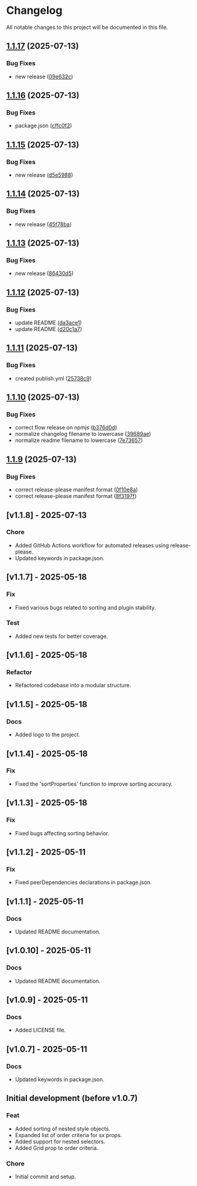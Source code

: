 # Changelog

All notable changes to this project will be documented in this file.

## [1.1.17](https://github.com/sytnikovzp/eslint-plugin-mui-sx-order/compare/v1.1.16...v1.1.17) (2025-07-13)


### Bug Fixes

* new release ([09e632c](https://github.com/sytnikovzp/eslint-plugin-mui-sx-order/commit/09e632c773584e7298b945f10c03e935b286f58e))

## [1.1.16](https://github.com/sytnikovzp/eslint-plugin-mui-sx-order/compare/v1.1.15...v1.1.16) (2025-07-13)


### Bug Fixes

* package.json ([cffc0f2](https://github.com/sytnikovzp/eslint-plugin-mui-sx-order/commit/cffc0f20fd9fcb7be1e8fee336dfae28466f0cfd))

## [1.1.15](https://github.com/sytnikovzp/eslint-plugin-mui-sx-order/compare/v1.1.14...v1.1.15) (2025-07-13)


### Bug Fixes

* new release ([d5e5988](https://github.com/sytnikovzp/eslint-plugin-mui-sx-order/commit/d5e59888b933253bb18f04cf98f548cb9ce78118))

## [1.1.14](https://github.com/sytnikovzp/eslint-plugin-mui-sx-order/compare/v1.1.13...v1.1.14) (2025-07-13)


### Bug Fixes

* new release ([45f78ba](https://github.com/sytnikovzp/eslint-plugin-mui-sx-order/commit/45f78ba624ccc5dbf33aeaef6e0282d2d0797253))

## [1.1.13](https://github.com/sytnikovzp/eslint-plugin-mui-sx-order/compare/v1.1.12...v1.1.13) (2025-07-13)


### Bug Fixes

* new release ([86430d5](https://github.com/sytnikovzp/eslint-plugin-mui-sx-order/commit/86430d50d0be75d40895cd00888593d3d76d57e1))

## [1.1.12](https://github.com/sytnikovzp/eslint-plugin-mui-sx-order/compare/v1.1.11...v1.1.12) (2025-07-13)


### Bug Fixes

* update README ([da3ace1](https://github.com/sytnikovzp/eslint-plugin-mui-sx-order/commit/da3ace1fbd6dccb9f5bf6557e19d47058ca8f102))
* update README ([d20c1a7](https://github.com/sytnikovzp/eslint-plugin-mui-sx-order/commit/d20c1a7541fd6f62ed95ba036a2a15a9aca74a17))

## [1.1.11](https://github.com/sytnikovzp/eslint-plugin-mui-sx-order/compare/v1.1.10...v1.1.11) (2025-07-13)


### Bug Fixes

* created publish.yml ([25738c9](https://github.com/sytnikovzp/eslint-plugin-mui-sx-order/commit/25738c9c69a5255c2226c63f4eaf326e877e9357))

## [1.1.10](https://github.com/sytnikovzp/eslint-plugin-mui-sx-order/compare/v1.1.9...v1.1.10) (2025-07-13)


### Bug Fixes

* correct flow release on npmjs ([b376d0d](https://github.com/sytnikovzp/eslint-plugin-mui-sx-order/commit/b376d0d0b2743cd36211673d957a940f43081018))
* normalize changelog filename to lowercase ([39689ae](https://github.com/sytnikovzp/eslint-plugin-mui-sx-order/commit/39689ae9ee60c6cf73a4333c9c811aa802130289))
* normalize readme filename to lowercase ([7e73657](https://github.com/sytnikovzp/eslint-plugin-mui-sx-order/commit/7e736573e869ce14218094901bbd8d72a25da054))

## [1.1.9](https://github.com/sytnikovzp/eslint-plugin-mui-sx-order/compare/v1.1.8...v1.1.9) (2025-07-13)

### Bug Fixes

- correct release-please manifest format ([0f10e8a](https://github.com/sytnikovzp/eslint-plugin-mui-sx-order/commit/0f10e8a6e189cd79e95b473c29f6ba0e4757fed5))
- correct release-please manifest format ([8f3197f](https://github.com/sytnikovzp/eslint-plugin-mui-sx-order/commit/8f3197f048094c033111aaa9d9430d3c0d019f84))

## [v1.1.8] - 2025-07-13

### Chore

- Added GitHub Actions workflow for automated releases using release-please.
- Updated keywords in package.json.

## [v1.1.7] - 2025-05-18

### Fix

- Fixed various bugs related to sorting and plugin stability.

### Test

- Added new tests for better coverage.

## [v1.1.6] - 2025-05-18

### Refactor

- Refactored codebase into a modular structure.

## [v1.1.5] - 2025-05-18

### Docs

- Added logo to the project.

## [v1.1.4] - 2025-05-18

### Fix

- Fixed the 'sortProperties' function to improve sorting accuracy.

## [v1.1.3] - 2025-05-18

### Fix

- Fixed bugs affecting sorting behavior.

## [v1.1.2] - 2025-05-11

### Fix

- Fixed peerDependencies declarations in package.json.

## [v1.1.1] - 2025-05-11

### Docs

- Updated README documentation.

## [v1.0.10] - 2025-05-11

### Docs

- Updated README documentation.

## [v1.0.9] - 2025-05-11

### Docs

- Added LICENSE file.

## [v1.0.7] - 2025-05-11

### Docs

- Updated keywords in package.json.

## Initial development (before v1.0.7)

### Feat

- Added sorting of nested style objects.
- Expanded list of order criteria for sx props.
- Added support for nested selectors.
- Added Grid prop to order criteria.

### Chore

- Initial commit and setup.
